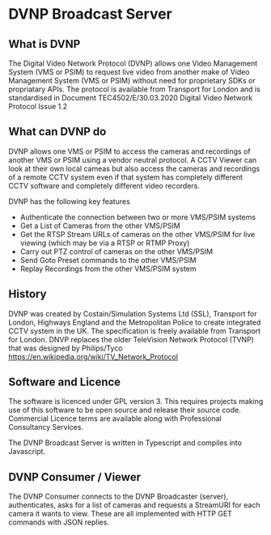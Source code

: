 # DVNP Broadcast Server
## What is DVNP
The Digital Video Network Protocol (DVNP) allows one Video Management System (VMS or PSIM) to request live video from another make of Video Management System (VMS or PSIM) without need for proprietary SDKs or propriatary APIs. The protocol is available from Transport for London and is standardised in Document TEC4502/E/30.03.2020 Digital Video Network Protocol Issue 1.2

## What can DVNP do
DVNP allows one VMS or PSIM to access the cameras and recordings of another VMS or PSIM using a vendor neutral protocol. A CCTV Viewer can look at their own local cameas but also access the cameras and recordings of a remote CCTV system even if that system has completely different CCTV software and completely different video recorders.

DVNP has the following key features
* Authenticate the connection between two or more VMS/PSIM systems
* Get a List of Cameras from the other VMS/PSIM
* Get the RTSP Stream URLs of cameras on the other VMS/PSIM for live viewing (which may be via a RTSP or RTMP Proxy)
* Carry out PTZ control of cameras on the other VMS/PSIM
* Send Goto Preset commands to the other VMS/PSIM
* Replay Recordings from the other VMS/PSIM system

## History
DVNP was created by Costain/Simulation Systems Ltd (SSL), Transport for London, Highways England and the Metropolitan Police to create integrated CCTV system in the UK.
The specification is freely available from Transport for London.
DNVP replaces the older TeleVision Network Protocol (TVNP) that was designed by Philips/Tyco https://en.wikipedia.org/wiki/TV_Network_Protocol

## Software and Licence
The software is licenced under GPL version 3. This requires projects making use of this software to be open source and release their source code. Commercial Licence terms are available along with Professional Consultancy Services.

The DVNP Broadcast Server is written in Typescript and compiles into Javascript.

## DVNP Consumer / Viewer
The DVNP Consumer connects to the DVNP Broadcaster (server), authenticates, asks for a list of cameras and requests a StreamURI for each camera it wants to view. These are all implemented with HTTP GET commands with JSON replies.

